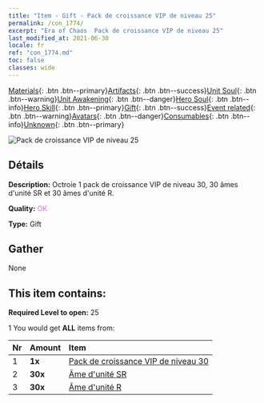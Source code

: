 ```yaml
---
title: "Item - Gift - Pack de croissance VIP de niveau 25"
permalink: /con_1774/
excerpt: "Era of Chaos  Pack de croissance VIP de niveau 25"
last_modified_at: 2021-06-30
locale: fr
ref: "con_1774.md"
toc: false
classes: wide
---
```

 [Materials](/ItemsFR/){: .btn .btn--primary}[Artifacts](/ItemsFR/Artifacts/){: .btn .btn--success}[Unit Soul](/ItemsFR/UnitSoul/){: .btn .btn--warning}[Unit Awakening](/ItemsFR/UnitAwakening/){: .btn .btn--danger}[Hero Soul](/ItemsFR/HeroSoul/){: .btn .btn--info}[Hero Skill](/ItemsFR/HeroSkill/){: .btn .btn--primary}[Gift](/ItemsFR/Gift/){: .btn .btn--success}[Event related](/ItemsFR/Events/){: .btn .btn--warning}[Avatars](/ItemsFR/Avatars/){: .btn .btn--danger}[Consumables](/ItemsFR/Consumables/){: .btn .btn--info}[Unknown](/ItemsFR/Unknown/){: .btn .btn--primary}

 ![Pack de croissance VIP de niveau 25](/images/t/i_907220.png)

## Détails
 **Description:** Octroie 1 pack de croissance VIP de niveau 30, 30 âmes d'unité SR et 30 âmes d'unité R.

 **Quality:** <span style="color: #DA70D6">OK</span>

 **Type:** Gift

## Gather

  None

## This item contains:

 **Required Level to open:** 25

 1 You would get **ALL** items  from:

  | Nr | Amount |     Item    |
  |:---|:-------|:------------|
  | 1 |  **1x** | [Pack de croissance VIP de niveau 30](/ItemsFR/con_1775/) |  | 
  | 2 |  **30x** | [Âme d'unité SR](/ItemsFR/con_534/) |  | 
  | 3 |  **30x** | [Âme d'unité R](/ItemsFR/con_533/) |  | 
